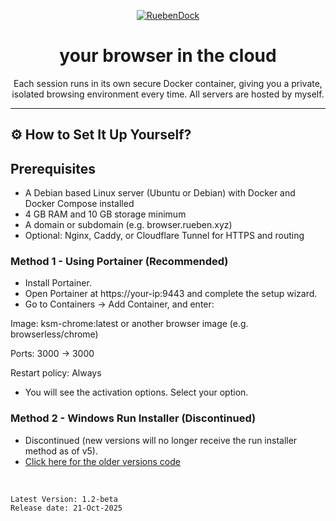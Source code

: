 <p align="center"><a href="https://browser.rueben.xyz"><img src="https://readme-typing-svg.demolab.com?font=Fira+Code&pause=1000&color=52C2BE&center=true&vCenter=true&width=435&lines=RuebenDock" alt="RuebenDock" /></a>
<h1 align="center">your browser in the cloud</h1>

<p align="center">Each session runs in its own secure Docker container, giving you a private, isolated browsing environment every time. All servers are hosted by myself.</p>
<hr>

## ⚙️ How to Set It Up Yourself?

## Prerequisites

-  A Debian based Linux server (Ubuntu or Debian) with Docker and Docker Compose installed
-  4 GB RAM and 10 GB storage minimum
-  A domain or subdomain (e.g. browser.rueben.xyz)
-  Optional: Nginx, Caddy, or Cloudflare Tunnel for HTTPS and routing

### Method 1 - Using Portainer (Recommended)

-   Install Portainer.
-   Open Portainer at https://your-ip:9443 and complete the setup wizard.
-   Go to Containers → Add Container, and enter:

Image: ksm-chrome:latest or another browser image (e.g. browserless/chrome)

Ports: 3000 → 3000

Restart policy: Always
-   You will see the activation options. Select your option.

### Method 2 - Windows Run Installer (Discontinued)
-   Discontinued (new versions will no longer receive the run installer method as of v5).
-   [Click here for the older versions code](https://github.com/DrevilYT/ActivationScript/tree/main/installer/readme.md)

</br>

```
Latest Version: 1.2-beta
Release date: 21-Oct-2025
```
